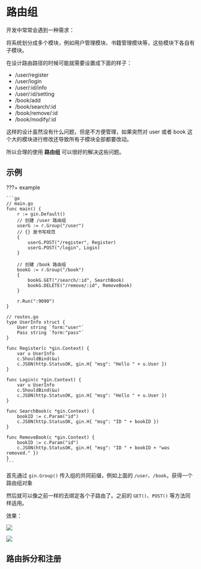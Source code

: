# 路由组

开发中常常会遇到一种需求：

将系统划分成多个模块，例如用户管理模块、书籍管理模块等，这些模块下各自有子模块。

在设计路由路径的时候可能就需要设置成下面的样子：

- /user/register
- /user/login
- /user/:id/info
- /user/:id/setting
- /book/add
- /book/search/:id
- /book/remove/:id
- /book/modify/:id

这样的设计虽然没有什么问题，但是不方便管理，如果突然对 user 或者 book 这个大的模块进行修改还导致所有子模块全部都要改动。

所以合理的使用 **路由组** 可以很好的解决这些问题。

## 示例

???+ example 

    ```go
    // main.go
    func main() {
        r := gin.Default()
        // 创建 /user 路由组
        userG := r.Group("/user")
        // {} 是书写规范
        {
            userG.POST("/register", Register)
            userG.POST("/login", Login)
        }

        // 创建 /book 路由组
        bookG := r.Group("/book")
        {
            bookG.GET("/search/:id", SearchBook)
            bookG.DELETE("/remove/:id", RemoveBook)
        }

        r.Run(":9090")
    }

    // routes.go
    type UserInfo struct {
        User string `form:"user"`
        Pass string `form:"pass"`
    }

    func Register(c *gin.Context) {
        var u UserInfo
        c.ShouldBind(&u)
        c.JSON(http.StatusOK, gin.H{ "msg": "Hello " + u.User })
    }

    func Login(c *gin.Context) {
        var u UserInfo
        c.ShouldBind(&u)
        c.JSON(http.StatusOK, gin.H{ "msg": "Hello " + u.User })
    }

    func SearchBook(c *gin.Context) {
        bookID := c.Param("id")
        c.JSON(http.StatusOK, gin.H{ "msg": "ID " + bookID })
    }

    func RemoveBook(c *gin.Context) {
        bookID := c.Param("id")
        c.JSON(http.StatusOK, gin.H{ "msg": "ID " + bookID + "was removed." })
    }
    ```


首先通过 `gin.Group()` 传入组的共同前缀，例如上面的 `/user`、`/book`，获得一个路由组对象

然后就可以像之前一样的去绑定各个子路由了。之前的 `GET()`、`POST()` 等方法同样适用。

效果：

![](https://cdn.jsdelivr.net/gh/TCP404/Picgo/blog/illustration-pic/Go/vx_images/3664825137700.png)


![](https://cdn.jsdelivr.net/gh/TCP404/Picgo/blog/illustration-pic/Go/vx_images/4105243857095.png)



## 路由拆分和注册

